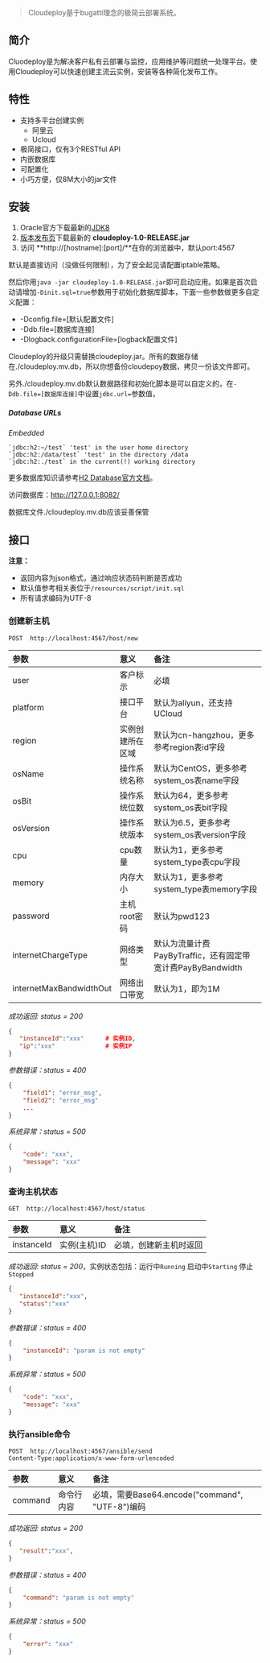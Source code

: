 > Cloudeploy基于bugatti理念的极简云部署系统。

简介
---
Cluodeploy是为解决客户私有云部署与监控，应用维护等问题统一处理平台。使用Cloudeploy可以快速创建主流云实例，安装等各种简化发布工作。

特性
---
- 支持多平台创建实例
	- 阿里云
	- Ucloud
- 极简接口，仅有3个RESTful API
- 内嵌数据库
- 可配置化
- 小巧方便，仅8M大小的jar文件

安装
---
1. Oracle官方下载最新的[JDK8](http://www.oracle.com/technetwork/java/javase/downloads/index.html)
2. [版本发布页](http://git.dev.qianmi.com/tda/cloudeploy/tags)下载最新的 **cloudeploy-1.0-RELEASE.jar**
3. 访问 **http://[hostname]:[port]/**在你的浏览器中，默认port:4567

默认是直接访问（没做任何限制），为了安全起见请配置iptable策略。

然后你用`java -jar cloudeploy-1.0-RELEASE.jar`即可启动应用。如果是首次启动请增加`-Dinit.sql=true`参数用于初始化数据库脚本，下面一些参数做更多自定义配置：
- -Dconfig.file=[默认配置文件]
- -Ddb.file=[数据库连接]
- -Dlogback.configurationFile=[logback配置文件]

Cloudeploy的升级只需替换cloudeploy.jar。所有的数据存储在./cloudeploy.mv.db，所以你想备份cloudepoy数据，拷贝一份该文件即可。

另外./cloudeploy.mv.db默认数据路径和初始化脚本是可以自定义的，在`-Ddb.file=[数据库连接]`中设置`jdbc.url=`参数值，
##### Database URLs
*Embedded*

    `jdbc:h2:~/test` 'test' in the user home directory
    `jdbc:h2:/data/test` 'test' in the directory /data
    `jdbc:h2:./test` in the current(!) working directory
更多数据库知识请参考[H2 Database官方文档](http://www.h2database.com/)。

访问数据库：http://127.0.0.1:8082/

数据库文件./cloudeploy.mv.db应该妥善保管

接口
---
**注意：**
- 返回内容为json格式，通过响应状态码判断是否成功
- 默认值参考相关表位于`/resources/script/init.sql`
- 所有请求编码为UTF-8

### 创建新主机
```http
POST  http://localhost:4567/host/new
```
参数                          | 意义             | 备注
:--------------------------- | :--------------- | :----------------
user                         | 客户标示          | 必填
platform                     | 接口平台          | 默认为aliyun，还支持UCloud
region                       | 实例创建所在区域   | 默认为cn-hangzhou，更多参考region表id字段
osName                       | 操作系统名称       | 默认为CentOS，更多参考system_os表name字段
osBit                        | 操作系统位数       | 默认为64，更多参考system_os表bit字段
osVersion                    | 操作系统版本       | 默认为6.5，更多参考system_os表version字段
cpu                          | cpu数量           | 默认为1，更多参考system_type表cpu字段
memory                       | 内存大小          | 默认为1，更多参考system_type表memory字段
password                     | 主机root密码      | 默认为pwd123
internetChargeType           | 网络类型          | 默认为流量计费PayByTraffic，还有固定带宽计费PayByBandwidth
internetMaxBandwidthOut      | 网络出口带宽       | 默认为1，即为1M

*成功返回: status = 200*
 ```json
{
	"instanceId":"xxx"      # 实例ID,
    "ip":"xxx"              # 实例IP
}
```
*参数错误：status = 400*
```json
{
	"field1": "error_msg",
    "field2": "error_msg"
    ...
}
```
*系统异常：status = 500*
```json
{
	"code": "xxx",
	"message": "xxx"
}
```
### 查询主机状态
```http
GET  http://localhost:4567/host/status
```
参数          | 意义          | 备注
:----------- | :------------ | :----------------
instanceId   | 实例(主机)ID   | 必填，创建新主机时返回

*成功返回: status = 200*，实例状态包括：运行中`Running` 启动中`Starting` 停止`Stopped`
 ```json
{
	"instanceId":"xxx",
    "status":"xxx"
}

```
*参数错误：status = 400*
```json
{
	"instanceId": "param is not empty"
}
```
*系统异常：status = 500*
```json
{
	"code": "xxx",
	"message": "xxx"
}
```
### 执行ansible命令
```http
POST  http://localhost:4567/ansible/send
Content-Type:application/x-www-form-urlencoded
```
参数          | 意义          | 备注
:----------- | :------------ | :----------------
command      | 命令行内容      | 必填，需要Base64.encode("command", "UTF-8")编码

*成功返回: status = 200*
 ```json
{
	"result":"xxx",
}
```
*参数错误：status = 400*
```json
{
	"command": "param is not empty"
}
```
*系统异常：status = 500*
```json
{
	"error": "xxx"
}
```
